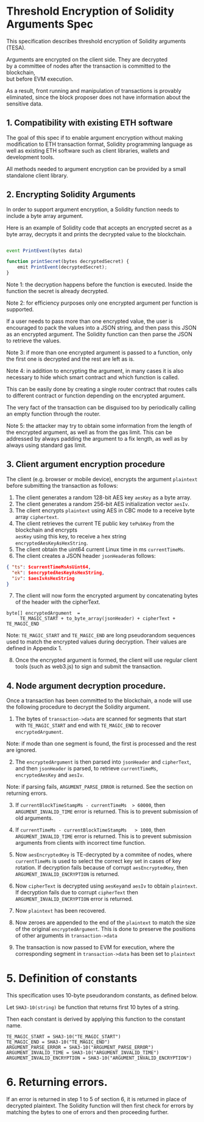 # Threshold Encryption  of Solidity Arguments Spec

This specification describes threshold encryption of Solidity arguments (TESA). 

Arguments are encrypted on the client side. They are decrypted  
by a committee of nodes after the transaction is committed to the blockchain,  
but before EVM execution.

As a result, front running and manipulation of transactions is provably eliminated,
since the block proposer does not have information about the sensitive data.

## 1. Compatibility with existing ETH software

The goal of this spec if to enable argument encryption without making modification
to ETH transaction format, Solidity programming language as well as existing ETH software such as 
client libraries, wallets and development tools.

All methods needed to argument encryption can be provided by a small standalone 
client library.


## 2. Encrypting Solidity Arguments

In order to support argument encryption, a Solidity function needs to include a byte array argument.

Here is an example of Solidity code that accepts an encrypted secret as a byte array, decrypts
it and prints the decrypted value to the blockchain.

```javascript

event PrintEvent(bytes data)

function printSecret(bytes decryptedSecret) {
    emit PrintEvent(decryptedSecret);
}
```

Note 1: the decryption happens before the function is executed. Inside the function the 
secret is already decrypted.

Note 2: for efficiency purposes only one encrypted argument per function is supported.

If a user needs to pass more than one encrypted value, the user is encouraged to 
pack the values into a JSON string, and then pass this JSON as an encrypted argument.
The Solidity function can then parse the JSON to retrieve the values. 

Note 3: if more than one encrypted argument is passed to a function, only the 
first one is decrypted and the rest are left as is.

Note 4: in addition to encrypting the argument, in many cases it is also
necessary to hide which smart contract and which function is called.

This can be easily done by creating a single router contract that routes calls
to different contract or function depending on the encrypted argument.  

The very fact of the transaction can be disguised too by periodically
calling an empty function through the router.


Note 5: the attacker may try to obtain some information from the length of the
encrypted argument, as well as from the gas limit. This can be addressed
by always padding the argument to a fix length, as well as by always using 
standard gas limit.


## 3. Client argument encryption  procedure

The client (e.g. browser or mobile device), encrypts the argument ```plaintext``` before submitting the 
transaction as follows:

1. The client generates a random 128-bit AES key ```aesKey``` as a byte array.
2. The client generates a random 256-bit AES initialization vector ```aesIv```.
3. The client encrypts ```plaintext``` using AES in CBC mode to a receive byte array ```ciphertext```.
4. The client retrieves the current TE public key ```tePubKey``` from the blockchain and encrypts  
```aesKey``` using this key, to receive a hex string ```encryptedAesKeyAsHexString```.
5. The client obtain the uint64 current Linux time in ms ```currentTimeMs```.
6. The client creates a JSON header ```jsonHeader```as follows:

```json
{ "ts": $currentTimeMsAsUint64,
  "ek": $encryptedAesKeyAsHexString,
  "iv": $aesIvAsHexString
}
```

7. The client will now form the encrypted argument by concatenating 
bytes of the header with the cipherText.

```
byte[] encryptedArgument  = 
     TE_MAGIC_START + to_byte_array(jsonHeader) + cipherText + TE_MAGIC_END
```

Note: ```TE_MAGIC_START``` and ```TE_MAGIC_END``` are long pseudorandom sequences
used to match the encrypted values during decryption. Their values are
defined in Appendix 1.



8. Once the encrypted argument is formed, the client will use
   regular client tools (such as web3.js) to sign and submit the transaction.


## 4. Node argument decryption procedure.

Once a transaction has been committed to the blockchain, a node will use the 
following procedure to decrypt the Solidity argument.

1. The bytes of ```transaction->data``` are scanned for segments that start with
   ```TE_MAGIC_START``` and end with ```TE_MAGIC_END``` to recover 
```encryptedArgument```. 

Note: if mode than one segment is found, the first is processed and the rest are ignored.

2. The ```encryptedArgument``` is then parsed into ```jsonHeader``` and ```cipherText```, and
   then ```jsonHeader``` is parsed, to retrieve ```currentTimeMs```,
   ```encryptedAesKey``` and ```aesIv```. 

Note: if parsing fails, ```ARGUMENT_PARSE_ERROR``` is returned. See the section
on returning errors.

3. If ```currentBlockTimeStampMs - currentTimeMs  > 60000```, then
```ARGUMENT_INVALID_TIME``` error is returned. This is to prevent submission 
of old arguments.

4. If ```currentTimeMs - currentBlockTimeStampMs   > 1000```, then
   ```ARGUMENT_INVALID_TIME``` error is returned. This is to prevent submission
   arguments from clients with incorrect time function.

5. Now ```aesEncryptedKey``` is TE-decrypted by a commitee of nodes, where 
```currentTimeMs``` is used to select the correct key set in cases of key rotation.
If decryption fails because of corrupt ```aesEncryptedKey```,
then ```ARGUMENT_INVALID_ENCRYPTION``` is returned.

6. Now ```cipherText``` is decrypted using ```aesKey```and ```aesIv``` to obtain
```plaintext```. If decryption fails due to corrupt ```cipherText```
then ```ARGUMENT_INVALID_ENCRYPTION``` error is returned.


7. Now ```plaintext``` has been recovered.

8. Now zeroes are appended to the end of the ```plaintext``` to match the size of 
the original ```encryptedArgument```. This is done to preserve the 
positions of other arguments in ```transaction->data```

9. The transaction is now passed to
EVM for execution, where the corresponding segment in
```transaction->data``` has been set to ```plaintext```


# 5. Definition of constants 

This specification uses 10-byte pseudorandom constants, as defined below.

Let ```SHA3-10(string)``` be function that returns first 10 bytes of a string.

Then each constant is derived by applying this function to the constant name.

```
TE_MAGIC_START = SHA3-10("TE_MAGIC_START")
TE_MAGIC_END = SHA3-10("TE_MAGIC_END")
ARGUMENT_PARSE_ERROR = SHA3-10("ARGUMENT_PARSE_ERROR")
ARGUMENT_INVALID_TIME = SHA3-10("ARGUMENT_INVALID_TIME")
ARGUMENT_INVALID_ENCRYPTION = SHA3-10("ARGUMENT_INVALID_ENCRYPTION")
```


# 6. Returning errors.


If an error is returned in step 1 to 5 of section 6, it is returned in
place of decrypted plaintext. The Solidity function
will then first check for errors by matching the bytes to one 
of errors and then proceeding further.